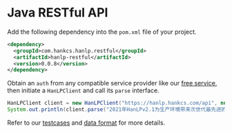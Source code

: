 # Java RESTful API

Add the following dependency into the `pom.xml` file of your project. 

```xml
<dependency>
  <groupId>com.hankcs.hanlp.restful</groupId>
  <artifactId>hanlp-restful</artifactId>
  <version>0.0.8</version>
</dependency>
```

Obtain an `auth` from any compatible service provider like our [free service](https://bbs.hankcs.com/t/apply-for-free-hanlp-restful-apis/3178), then initiate a `HanLPClient` and call its `parse` interface.

```java
HanLPClient client = new HanLPClient("https://hanlp.hankcs.com/api", null); // Replace null with your auth
System.out.println(client.parse("2021年HanLPv2.1为生产环境带来次世代最先进的多语种NLP技术。阿婆主来到北京立方庭参观自然语义科技公司。"));
```

Refer to our [testcases](https://github.com/hankcs/HanLP/blob/master/plugins/hanlp_restful_java/src/test/java/com/hankcs/hanlp/restful/HanLPClientTest.java) and [data format](../data_format) for more details.


